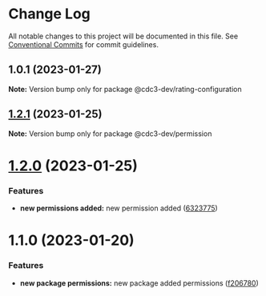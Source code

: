 # Change Log

All notable changes to this project will be documented in this file.
See [Conventional Commits](https://conventionalcommits.org) for commit guidelines.

## 1.0.1 (2023-01-27)

**Note:** Version bump only for package @cdc3-dev/rating-configuration





## [1.2.1](https://gitlab.com/cdc3-dev/toolbox/compare/@cdc3-dev/permission@1.2.0...@cdc3-dev/permission@1.2.1) (2023-01-25)

**Note:** Version bump only for package @cdc3-dev/permission





# [1.2.0](https://gitlab.com/cdc3-dev/toolbox/compare/@cdc3-dev/permission@1.1.0...@cdc3-dev/permission@1.2.0) (2023-01-25)


### Features

* **new permissions added:** new permission added ([6323775](https://gitlab.com/cdc3-dev/toolbox/commit/6323775b4e14cc62bd94b4d562daeb6b1ae6a6d9))





# 1.1.0 (2023-01-20)


### Features

* **new package permissions:** new package added permissions ([f206780](https://gitlab.com/cdc3-dev/toolbox/commit/f206780ced3e554a66ede92883496d5f127ac372))
